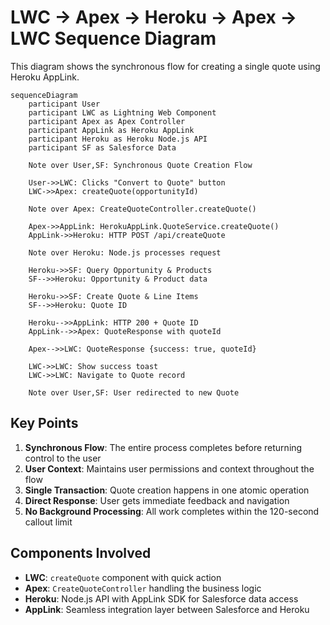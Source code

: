 # LWC → Apex → Heroku → Apex → LWC Sequence Diagram

This diagram shows the synchronous flow for creating a single quote using Heroku AppLink.

```mermaid
sequenceDiagram
    participant User
    participant LWC as Lightning Web Component
    participant Apex as Apex Controller
    participant AppLink as Heroku AppLink
    participant Heroku as Heroku Node.js API
    participant SF as Salesforce Data

    Note over User,SF: Synchronous Quote Creation Flow
    
    User->>LWC: Clicks "Convert to Quote" button
    LWC->>Apex: createQuote(opportunityId)
    
    Note over Apex: CreateQuoteController.createQuote()
    
    Apex->>AppLink: HerokuAppLink.QuoteService.createQuote()
    AppLink->>Heroku: HTTP POST /api/createQuote
    
    Note over Heroku: Node.js processes request
    
    Heroku->>SF: Query Opportunity & Products
    SF-->>Heroku: Opportunity & Product data
    
    Heroku->>SF: Create Quote & Line Items
    SF-->>Heroku: Quote ID
    
    Heroku-->>AppLink: HTTP 200 + Quote ID
    AppLink-->>Apex: QuoteResponse with quoteId
    
    Apex-->>LWC: QuoteResponse {success: true, quoteId}
    
    LWC->>LWC: Show success toast
    LWC->>LWC: Navigate to Quote record
    
    Note over User,SF: User redirected to new Quote
```

## Key Points

1. **Synchronous Flow**: The entire process completes before returning control to the user
2. **User Context**: Maintains user permissions and context throughout the flow
3. **Single Transaction**: Quote creation happens in one atomic operation
4. **Direct Response**: User gets immediate feedback and navigation
5. **No Background Processing**: All work completes within the 120-second callout limit

## Components Involved

- **LWC**: `createQuote` component with quick action
- **Apex**: `CreateQuoteController` handling the business logic
- **Heroku**: Node.js API with AppLink SDK for Salesforce data access
- **AppLink**: Seamless integration layer between Salesforce and Heroku
